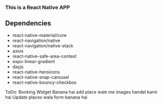### This is a React Native APP

## Dependencies

- react-native-material/core
- react-navigation/native
- react-navigation/native-stack
- axios
- react-native-safe-area-context
- expo-linear-gradient
- dayjs
- react-native-heroicons
- react-native-snap-carousel
- react-native-bouncy-checkbox

ToDo:
Booking Widget Banana hai
add place wale me images handel karni hai
Update places wala form banana hai
